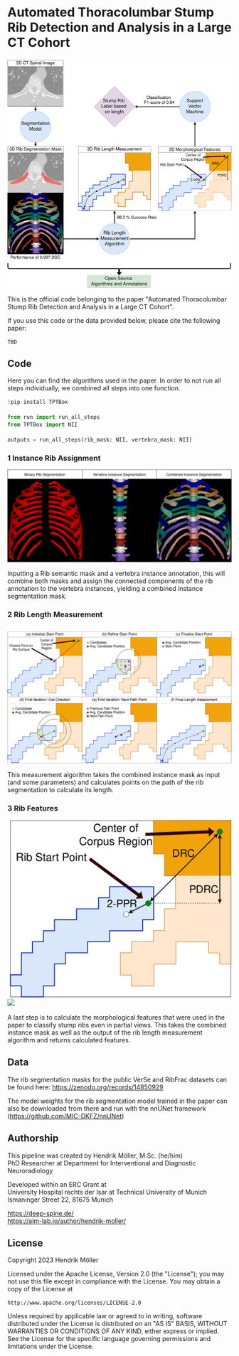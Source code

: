 # Automated Thoracolumbar Stump Rib Detection and Analysis in a Large CT Cohort

![graphical_abstract](/figures/img_graphical_abstract.png)

This is the official code belonging to the paper "Automated Thoracolumbar Stump Rib Detection and Analysis in a Large CT Cohort".

If you use this code or the data provided below, please cite the following paper:
```
TBD
```


## Code

Here you can find the algorithms used in the paper. In order to not run all steps individually, we combined all steps into one function.
```python
!pip install TPTBox

from run import run_all_steps
from TPTBox import NII

outputs = run_all_steps(rib_mask: NII, vertebra_mask: NII)
```

### 1 Instance Rib Assignment

![seginstance](figures/img_seginstance.png)

Inputting a Rib semantic mask and a vertebra instance annotation, this will combine both masks and assign the connected components of the rib annotation to the vertebra instances, yielding a combined instance segmentation mask.

### 2 Rib Length Measurement

![seglen](figures/img_riblen_algo.png)

This measurement algorithm takes the combined instance mask as input (and some parameters) and calculates points on the path of the rib segmentation to calculate its length.


### 3 Rib Features

![segfeatures](figures/img_ribfeatures.png)
<img src="https://github.com/Hendrik-code/rib-segmentation/tree/main/figures/img_ribfeatures.png" width="250"/>

A last step is to calculate the morphological features that were used in the paper to classify stump ribs even in partial views.
This takes the combined instance mask as well as the output of the rib length measurement algorithm and returns calculated features.


## Data

The rib segmentation masks for the public VerSe and RibFrac datasets can be found here: https://zenodo.org/records/14850929

The model weights for the rib segmentation model trained in the paper can also be downloaded from there and run with the nnUNet framework (https://github.com/MIC-DKFZ/nnUNet)



## Authorship

This pipeline was created by Hendrik Möller, M.Sc. (he/him)<br>
PhD Researcher at Department for Interventional and Diagnostic Neuroradiology

Developed within an ERC Grant at<br>
University Hospital rechts der Isar at Technical University of Munich<br>
Ismaninger Street 22, 81675 Munich

https://deep-spine.de/<br>
https://aim-lab.io/author/hendrik-moller/


## License

Copyright 2023 Hendrik Möller

Licensed under the Apache License, Version 2.0 (the "License");
you may not use this file except in compliance with the License.
You may obtain a copy of the License at

    http://www.apache.org/licenses/LICENSE-2.0

Unless required by applicable law or agreed to in writing, software
distributed under the License is distributed on an "AS IS" BASIS,
WITHOUT WARRANTIES OR CONDITIONS OF ANY KIND, either express or implied.
See the License for the specific language governing permissions and
limitations under the License.